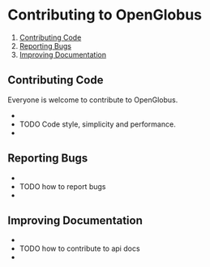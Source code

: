 Contributing to OpenGlobus
==========================

1. [Contributing Code](#contributing-code)
2. [Reporting Bugs](#reporting-bugs)
3. [Improving Documentation](#improving-documentation)

## Contributing Code

Everyone is welcome to contribute to OpenGlobus.

+
+ TODO Code style, simplicity and performance.
+

## Reporting Bugs

+
+ TODO how to report bugs
+

## Improving Documentation

+
+ TODO how to contribute to api docs
+

